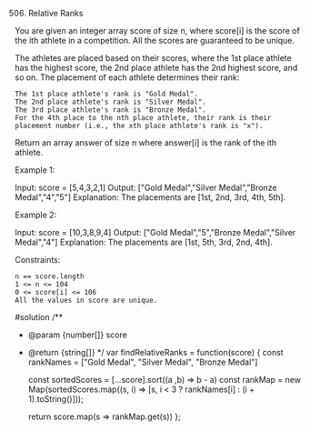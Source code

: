 506. Relative Ranks


You are given an integer array score of size n, where score[i] is the score of the ith athlete in a competition. All the scores are guaranteed to be unique.

The athletes are placed based on their scores, where the 1st place athlete has the highest score, the 2nd place athlete has the 2nd highest score, and so on. The placement of each athlete determines their rank:

    The 1st place athlete's rank is "Gold Medal".
    The 2nd place athlete's rank is "Silver Medal".
    The 3rd place athlete's rank is "Bronze Medal".
    For the 4th place to the nth place athlete, their rank is their placement number (i.e., the xth place athlete's rank is "x").

Return an array answer of size n where answer[i] is the rank of the ith athlete.

 

Example 1:

Input: score = [5,4,3,2,1]
Output: ["Gold Medal","Silver Medal","Bronze Medal","4","5"]
Explanation: The placements are [1st, 2nd, 3rd, 4th, 5th].

Example 2:

Input: score = [10,3,8,9,4]
Output: ["Gold Medal","5","Bronze Medal","Silver Medal","4"]
Explanation: The placements are [1st, 5th, 3rd, 2nd, 4th].

 

Constraints:

    n == score.length
    1 <= n <= 104
    0 <= score[i] <= 106
    All the values in score are unique.

#solution
/**
 * @param {number[]} score
 * @return {string[]}
 */
var findRelativeRanks = function(score) {
    const rankNames = ["Gold Medal", "Silver Medal", "Bronze Medal"]
    
    const sortedScores = [...score].sort((a ,b) => b - a)
    const rankMap = new Map(sortedScores.map((s, i) => [s, i < 3 ? rankNames[i] : (i + 1).toString()]));

    return score.map(s => rankMap.get(s))
};
